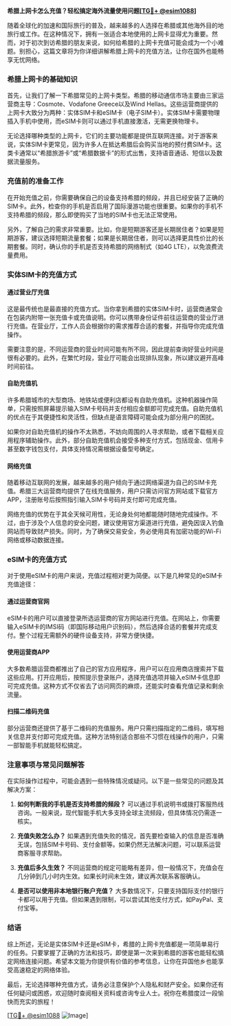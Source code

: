 **希腊上网卡怎么充值？轻松搞定海外流量使用问题[[TG💪+ @esim1088](https://t.me/s/esim1088)]**

随着全球化的加速和国际旅行的普及，越来越多的人选择在希腊或其他海外目的地旅行或工作。在这种情况下，拥有一张适合本地使用的上网卡显得尤为重要。然而，对于初次到访希腊的朋友来说，如何给希腊的上网卡充值可能会成为一个小难题。别担心，这篇文章将为你详细讲解希腊上网卡的充值方法，让你在国外也能畅享无忧网络。

### 希腊上网卡的基础知识

首先，让我们了解一下希腊常见的上网卡类型。希腊的移动通信市场主要由三家运营商主导：Cosmote、Vodafone Greece以及Wind Hellas。这些运营商提供的上网卡大致分为两种：实体SIM卡和eSIM卡（电子SIM卡）。实体SIM卡需要物理插入手机中使用，而eSIM卡则可以通过手机直接激活，无需更换物理卡。

无论选择哪种类型的上网卡，它们的主要功能都是提供互联网连接。对于游客来说，实体SIM卡更常见，因为许多人在抵达希腊后会购买当地的预付费SIM卡。这类卡通常以“希腊旅游卡”或“希腊数据卡”的形式出售，支持语音通话、短信以及数据流量服务。

### 充值前的准备工作

在开始充值之前，你需要确保自己的设备支持希腊的频段，并且已经安装了正确的SIM卡。此外，检查你的手机是否启用了国际漫游功能也很重要。如果你的手机不支持希腊的频段，那么即使购买了当地的SIM卡也无法正常使用。

另外，了解自己的需求非常重要。比如，你是短期游客还是长期居住者？如果是短期游客，建议选择短期流量套餐；如果是长期居住者，则可以选择更具性价比的长期套餐。同时，确认你的手机是否支持希腊的网络制式（如4G LTE），以免浪费流量费用。

### 实体SIM卡的充值方式

#### 通过营业厅充值

这是最传统也是最直接的充值方式。当你拿到希腊的实体SIM卡时，运营商通常会在包装内附带一张充值卡或充值说明。你可以携带身份证件前往运营商的营业厅进行充值。在营业厅，工作人员会根据你的需求推荐合适的套餐，并指导你完成充值操作。

需要注意的是，不同运营商的营业时间可能有所不同，因此提前查询好营业时间是很有必要的。此外，在繁忙时段，营业厅可能会出现排队现象，所以建议避开高峰时间前往。

#### 自助充值机

许多希腊城市的大型商场、地铁站或便利店都设有自助充值机。这种机器操作简单，只需按照屏幕提示输入SIM卡号码并支付相应金额即可完成充值。自助充值机的优点在于其便捷性和灵活性，但缺点是语言障碍可能会成为部分用户的困扰。

如果你对自助充值机的操作不太熟悉，不妨向周围的人寻求帮助，或者下载相关应用程序辅助操作。此外，部分自助充值机会接受多种支付方式，包括现金、信用卡甚至数字钱包支付，具体支持情况需根据设备型号确定。

#### 网络充值

随着移动互联网的发展，越来越多的用户倾向于通过网络渠道为自己的SIM卡充值。希腊三大运营商均提供了在线充值服务，用户只需访问官方网站或下载官方APP，注册账号后按照指引输入SIM卡号码并支付即可完成充值。

网络充值的优势在于其全天候可用性，无论身处何地都能随时随地完成操作。不过，由于涉及个人信息的安全问题，建议使用官方渠道进行充值，避免因误入钓鱼网站而导致财产损失。同时，为了确保交易安全，务必使用具有加密功能的Wi-Fi网络或移动数据连接。

### eSIM卡的充值方式

对于使用eSIM卡的用户来说，充值过程相对更为简便。以下是几种常见的eSIM卡充值途径：

#### 通过运营商官网

eSIM卡的用户可以直接登录所选运营商的官方网站进行充值。在网站上，你需要输入eSIM卡的IMSI码（即国际移动用户识别码），然后选择合适的套餐并完成支付。整个过程无需额外的硬件设备支持，非常方便快捷。

#### 使用运营商APP

大多数希腊运营商都推出了自己的官方应用程序，用户可以在应用商店搜索并下载这些应用。打开应用后，按照提示登录账户，选择充值选项并输入eSIM卡信息即可完成充值。这种方式不仅省去了访问网页的麻烦，还能实时查看充值记录和剩余流量。

#### 扫描二维码充值

部分运营商还提供了基于二维码的充值服务。用户只需扫描指定的二维码，填写相关信息并支付即可完成充值。这种方法特别适合那些不习惯在线操作的用户，只需一部智能手机就能轻松搞定。

### 注意事项与常见问题解答

在实际操作过程中，可能会遇到一些特殊情况或疑问。以下是一些常见的问题及其解决方案：

1. **如何判断我的手机是否支持希腊的频段？**
   可以通过手机说明书或拨打客服热线咨询。一般来说，现代智能手机大多支持全球主流频段，但具体情况仍需逐一核实。

2. **充值失败怎么办？**
   如果遇到充值失败的情况，首先要检查输入的信息是否准确无误，包括SIM卡号码、支付金额等。如果仍然无法解决问题，可以联系运营商客服寻求帮助。

3. **充值后多久生效？**
   不同运营商的规定可能略有差异，但一般情况下，充值会在几分钟到几小时内生效。如果长时间未生效，建议再次联系客服确认。

4. **是否可以使用非本地银行账户充值？**
   大多数情况下，只要支持国际支付的银行卡都可以用于充值。但如果遇到限制，可以尝试其他支付方式，如PayPal、支付宝等。

### 结语

综上所述，无论是实体SIM卡还是eSIM卡，希腊的上网卡充值都是一项简单易行的任务。只要掌握了正确的方法和技巧，即使是第一次来到希腊的游客也能轻松搞定网络连接问题。希望本文能为你提供有价值的参考信息，让你在异国他乡也能享受高速稳定的网络体验。

最后，无论选择哪种充值方式，请务必注意保护个人隐私和财产安全。如果你还有任何疑问或困惑，欢迎随时查阅相关资料或咨询专业人士。祝你在希腊度过一段愉快而充实的旅程！

[[TG💪+ @esim1088](https://t.me/s/esim1088) ![Image](https://i.postimg.cc/4NQfJmqS/Snipaste-2025-05-13-00-14-12.png)]